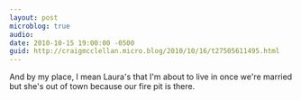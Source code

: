 ```yaml
---
layout: post
microblog: true
audio: 
date: 2010-10-15 19:00:00 -0500
guid: http://craigmcclellan.micro.blog/2010/10/16/t27505611495.html
---
```

And by my place, I mean Laura's that I'm about to live in once we're married but she's out of town because our fire pit is there.
